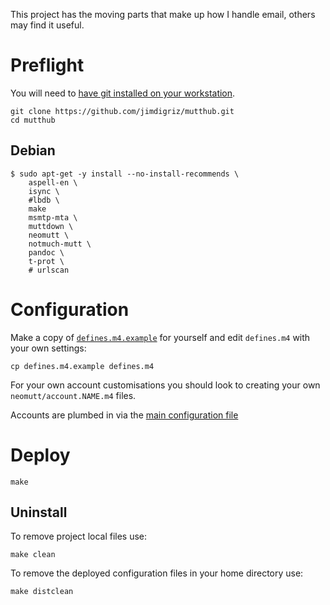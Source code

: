 This project has the moving parts that make up how I handle email, others may find it useful.

# Preflight

You will need to [have git installed on your workstation](http://git-scm.com/book/en/Getting-Started-Installing-Git).

    git clone https://github.com/jimdigriz/mutthub.git
    cd mutthub

## Debian

    $ sudo apt-get -y install --no-install-recommends \
        aspell-en \
        isync \
        #lbdb \
        make
        msmtp-mta \
        muttdown \
        neomutt \
        notmuch-mutt \
        pandoc \
        t-prot \
        # urlscan

# Configuration

Make a copy of [`defines.m4.example`](./defines.m4.example) for yourself and edit `defines.m4` with your own settings:

    cp defines.m4.example defines.m4

For your own account customisations you should look to creating your own `neomutt/account.NAME.m4` files.

Accounts are plumbed in via the [main configuration file](./neomutt/neomuttrc.m4)

# Deploy

    make

## Uninstall

To remove project local files use:

    make clean

To remove the deployed configuration files in your home directory use:

    make distclean
